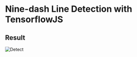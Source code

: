 # Nine-dash Line Detection with TensorflowJS
<h2>Result</h2>


![Detect](https://user-images.githubusercontent.com/79817900/227770897-4f17626d-fd39-4f0f-83e9-51afb52c7d89.gif)

